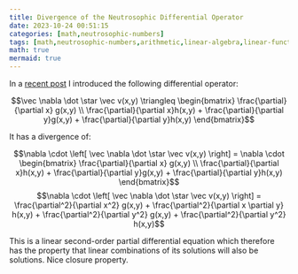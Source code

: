 ```yaml
---
title: Divergence of the Neutrosophic Differential Operator
date: 2023-10-24 00:51:15
categories: [math,neutrosophic-numbers]
tags: [math,neutrosophic-numbers,arithmetic,linear-algebra,linear-functional,differential-operator,vectors,vector-functions,divergence,calculus,multivariable-calculus]
math: true
mermaid: true
---
```



In a [recent post](https://galenseilis.github.io/posts/arithmetic-neutrosophic-numbers-vector-functions/) I introduced the following differential operator:

$$\vec \nabla \dot \star \vec v(x,y) \triangleq \begin{bmatrix} \frac{\partial}{\partial x} g(x,y) \\ \frac{\partial}{\partial x}h(x,y) + \frac{\partial}{\partial y}g(x,y) + \frac{\partial}{\partial y}h(x,y) \end{bmatrix}$$

It has a divergence of:

$$\nabla \cdot \left[ \vec \nabla \dot \star \vec v(x,y) \right] = \nabla \cdot \begin{bmatrix} \frac{\partial}{\partial x} g(x,y) \\ \frac{\partial}{\partial x}h(x,y) + \frac{\partial}{\partial y}g(x,y) + \frac{\partial}{\partial y}h(x,y) \end{bmatrix}$$
$$\nabla \cdot \left[ \vec \nabla \dot \star \vec v(x,y) \right] = \frac{\partial^2}{\partial x^2} g(x,y) + \frac{\partial^2}{\partial x \partial y} h(x,y) + \frac{\partial^2}{\partial y^2} g(x,y) + \frac{\partial^2}{\partial y^2} h(x,y)$$

This is a linear second-order partial differential equation which therefore has the property that linear combinations of its solutions will also be solutions. Nice closure property.
